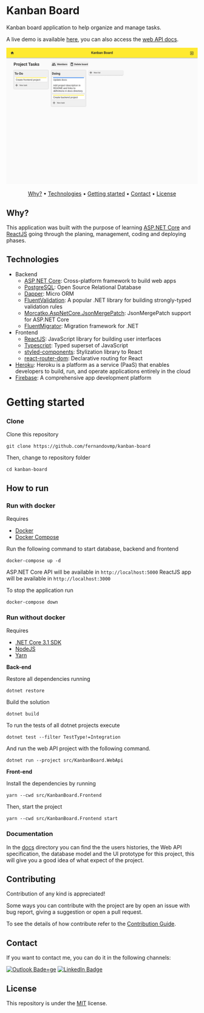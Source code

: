 # Kanban Board

Kanban board application to help organize and manage tasks.

A live demo is available [here](https://kanban-board-web.web.app/), you can also access the [web API docs](https://api-kanban-board.herokuapp.com/docs).

![UI prototype](./docs/ui/Board.png)

<p align="center">
 <a href="#why">Why?</a> •
 <a href="#technologies">Technologies</a> •
 <a href="#getting-started">Getting started</a> •
 <a href="#contact">Contact</a> •
 <a href="#license">License</a>
</p>

## Why?

This application was built with the purpose of learning
[ASP.NET Core](https://docs.microsoft.com/en-us/aspnet/core/?view=aspnetcore-3.1)
and [ReactJS](https://reactjs.org/) going through the planing, management,
coding and deploying phases.

## Technologies

-   Backend
    -   [ASP NET Core](https://docs.microsoft.com/en-us/aspnet/core/?view=aspnetcore-3.1):
        Cross-platform framework to build web apps
    -   [PostgreSQL](https://www.postgresql.org/): Open Source Relational
        Database
    -   [Dapper](https://dapper-tutorial.net/dapper): Micro ORM
    -   [FluentValidation](https://fluentvalidation.net/): A popular .NET library for building strongly-typed validation rules
    -   [Morcatko.AspNetCore.JsonMergePatch](https://github.com/Morcatko/Morcatko.AspNetCore.JsonMergePatch): JsonMergePatch support for ASP.NET Core
    -   [FluentMigrator](https://github.com/fluentmigrator/fluentmigrator): Migration framework for .NET
-   Frontend
    -   [ReactJS](https://reactjs.org/): JavaScript library for building user
        interfaces
    -   [Typescript](https://www.typescriptlang.org/): Typed superset of
        JavaScript
    -   [styled-components](https://styled-components.com/): Stylization library to React
    -   [react-router-dom](https://reacttraining.com/react-router/web/guides/quick-start): Declarative routing for React
-   [Heroku](https://www.heroku.com/): Heroku is a platform as a service (PaaS) that enables developers to build, run, and operate applications entirely in the cloud
-   [Firebase](https://firebase.google.com/): A comprehensive app
    development platform

# Getting started

### Clone

Clone this repository

```
git clone https://github.com/fernandovmp/kanban-board
```

Then, change to repository folder

```
cd kanban-board
```

## How to run

### Run with docker

Requires

-   [Docker](https://docs.docker.com/get-docker/)
-   [Docker Compose](https://docs.docker.com/compose/install/)

Run the following command to start database, backend and frontend

```
docker-compose up -d
```

ASP.NET Core API will be available in `http://localhost:5000`
ReactJS app will be available in `http://localhost:3000`

To stop the application run

```
docker-compose down
```

### Run without docker

Requires

-   [.NET Core 3.1 SDK](https://dotnet.microsoft.com/download)
-   [NodeJS](https://nodejs.org/en/)
-   [Yarn](https://yarnpkg.com/)

**Back-end**

Restore all dependencies running

```
dotnet restore
```

Build the solution

```
dotnet build
```

To run the tests of all dotnet projects execute

```
dotnet test --filter TestType!=Integration
```

And run the web API project with the following command.

```
dotnet run --project src/KanbanBoard.WebApi
```

**Front-end**

Install the dependencies by running

```
yarn --cwd src/KanbanBoard.Frontend
```

Then, start the project

```
yarn --cwd src/KanbanBoard.Frontend start
```

### Documentation

In the [docs](./docs) directory you can find the the users histories, the Web
API specification, the database model and the UI prototype for this project,
this will give you a good idea of what expect of the project.

## Contributing

Contribution of any kind is appreciated!

Some ways you can contribute with the project are by open an issue with bug
report, giving a suggestion or open a pull request.

To see the details of how contribute refer to the
[Contribution Guide](.github/contributing.md).

## Contact

If you want to contact me, you can do it in the following channels:

[![Outlook Bade=ge](https://img.shields.io/badge/-fernandovmp@outlook.com-0078d4?style=flat-square&logo=microsoft-outlook&logoColor=white&link=mailto:fernandovmp@outlook.com)](mailto:fernandovmp@outlook.com)
[![LinkedIn Badge](https://img.shields.io/badge/-Fernando-blue?style=flat-square&logo=Linkedin&logoColor=white&link=https://www.linkedin.com/in/fernandovmp/)](https://www.linkedin.com/in/fernandovmp/)

## License

This repository is under the [MIT](./LICENSE) license.
